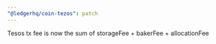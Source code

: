 ```yaml
---
"@ledgerhq/coin-tezos": patch
---
```


Tesos tx fee is now the sum of storageFee + bakerFee + allocationFee
